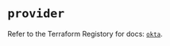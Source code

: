 # `provider`

Refer to the Terraform Registory for docs: [`okta`](https://registry.terraform.io/providers/okta/okta/4.4.0/docs).

